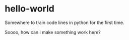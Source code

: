 # hello-world
Somewhere to train code lines in python for the first time.

Soooo, how can i make something work here?
